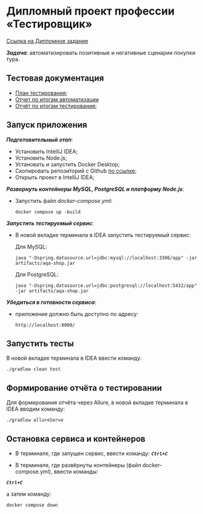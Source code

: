 # Дипломный проект профессии «Тестировщик»
[Ссылка на Дипломное задание](https://github.com/netology-code/qa-diploma)

***Задача***: автоматизировать позитивные и негативные сценарии покупки тура.

## Тестовая документация
- [План тестирования](https://.....Plan.md);
- [Отчет по итогам автоматизации](https://...Summary.md)
- [Отчёт по итогам тестирования](https://...Report.md);


## Запуск приложения

***Подготовительный этап***:
- Установить IntelliJ IDEA;
- Установить Node.js;
- Установать и запустить Docker Desktop; 
- Скопировать репозиторий с Github [по ссылке](https://github.com/Lesha55-90/Graduate_work);
- Открыть проект в IntelliJ IDEA;


***Развернуть контейнеры MySQL, PostgreSQL и платформу Node.js***:
- Запустить файл *docker-compose.yml*:
   ```
   docker compose up -build
   ```

***Запустить тестируемый сервис***:
- В новой вкладке терминала в IDEA запустить тестируемый сервис:
  
  Для MySQL:
   ```
   java "-Dspring.datasource.url=jdbc:mysql://localhost:3306/app" -jar artifacts/aqa-shop.jar
   ```

  Для PostgreSQL:
   ```
   java "-Dspring.datasource.url=jdbc:postgresql://localhost:5432/app" -jar artifacts/aqa-shop.jar
   ```
   
   
 ***Убедиться в готовности сервиса***:
 - приложение должно быть доступно по адресу:

   ```
   http://localhost:8080/
   ```

## Запустить тесты

В новой вкладке терминала в IDEA ввести команду:

   ```
   ./gradlew clean test
   ```


## Формирование отчёта о тестировании
Для формирования отчёта через Allure, в новой вкладке терминала в IDEA вводим команду:
```
./gradlew allureServe
```

## Остановка сервиса и контейнеров
- В терминале, где запущен сервис, ввести команду:
***`Ctrl+C`***

- В терминале, где развёрнуты контейнеры (файл docker-compose.yml), ввести команды:
 
***`Ctrl+C`*** 

а затем команду:

```
docker compose down
```
